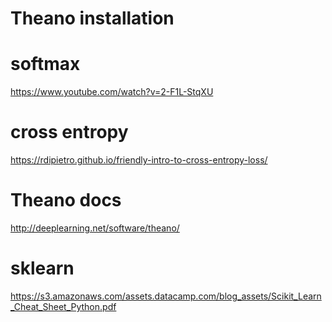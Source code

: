 # Theano installation

# softmax
https://www.youtube.com/watch?v=2-F1L-StqXU

# cross entropy
https://rdipietro.github.io/friendly-intro-to-cross-entropy-loss/

# Theano docs
http://deeplearning.net/software/theano/

# sklearn
https://s3.amazonaws.com/assets.datacamp.com/blog_assets/Scikit_Learn_Cheat_Sheet_Python.pdf
